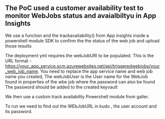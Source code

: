 ## The PoC used a customer availability test to monitor WebJobs status and avaialbiltyu in App Insights 

We use a function and the trackavailability() from App insights inside a powershell module  SDK to confirm the the status of the web job and upload those results 

The deployment yml  requires the webJobURI to be populated. This is the URL format - https://your_app_service.scm.azurewebsites.net/api/triggeredwebjobs/your_web_job_name. You need to replace the app service name and web job name you created, The webJobUser is the User name for the WebJob found in properties of the wbe job where the password can also be found
The password should be added to the created keyvault 


We then use a custom track availability Powershell  module from galler. 

To run we need to find out the WEbJobURL in kudo , the user account and its password.


